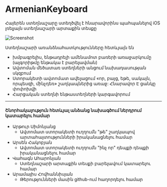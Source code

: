 # ArmenianKeyboard 
Հայերեն ստեղնաշարը ստեղծվել է հնարավորինս պահպանելով iOS լռելյայն ստեղնաշարի արտաքին տեսքը

![Screenshot](https://raw.githubusercontent.com/deimusmeister/ArmenianKeyboard/master/keyboard_demo.gif)

Ստեղնաշարի առանձնահատկությունները հետևյալն են

 - խմբագրելիս, ենթադրելի ամենամոտ բառերի առաջարկումը (ալգորիթմը ենթակա է բարելավման)
 - Ավտոման մեծատառ ստեղների անցում նախադասության սկզբում
 - Ստորակետի ավտոմատ ավելացում «որ, բայց, եթե, սակայն, որպեսզի, մինչդեռ» շաղկապներից առաջ: Հնարավոր Է ցանկը փոփոխվի
 - Հարցական ստեղնի ենթաստեղների կարգավորում
---
#### Շնորհակալություն հետևյալ անձանց նախագծում ներդրում կատարելու համար
- Արթուր Սիմոնյանց
  - Ավտոմատ ստորակետի ուղղումն "թե" շաղկապով արտահայտությունների իրականացնելու համար
- Արսեն Հակոբյան
  - Ավտոմատ ստորակետի ուղղումն "ինչ որ" դեպքի դեպքի իրականացնելու համար
- Վահագն Ահարոնյան
  - Ստեղնաշարի արտաքին տեսքի բարելավում կատարելու համար
- Արամայիս Հովհաննիսյան
  - Թերությունների մասին github-ում հաղորդելու համար
